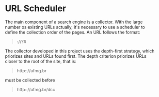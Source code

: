 # URL Scheduler

The main component of a search engine is a collector. With the large number os existing URLs actually, it's necessary to use a scheduler to define the collection order of the pages. An URL follows the format:
> <protocol>://<host><path>?<query>#<fragment>
  
The collector developed in this project uses the depth-first strategy, which priorizes sites and URLs found first. The depth criterion priorizes URLs closer to the root of the site, that is:
> http:://ufmg.br 

must be collected before 
> http:://ufmg.br/dcc
